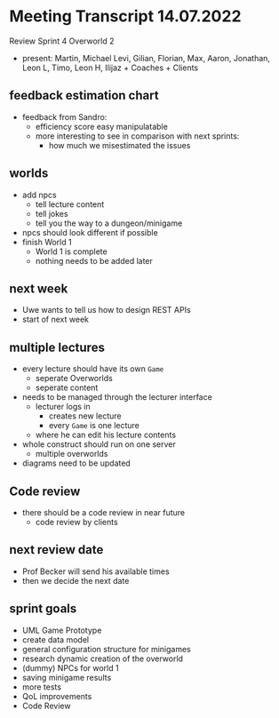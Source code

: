 # Meeting Transcript 14.07.2022

Review Sprint 4 Overworld 2

- present: Martin, Michael Levi, Gilian, Florian, Max, Aaron, Jonathan, Leon L, Timo, Leon H, Ilijaz + Coaches + Clients

## feedback estimation chart

- feedback from Sandro:
  - efficiency score easy manipulatable
  - more interesting to see in comparison with next sprints:
    - how much we misestimated the issues

## worlds

- add npcs
  - tell lecture content
  - tell jokes
  - tell you the way to a dungeon/minigame
- npcs should look different if possible
- finish World 1
  - World 1 is complete
  - nothing needs to be added later

## next week

- Uwe wants to tell us how to design REST APIs
- start of next week

## multiple lectures

- every lecture should have its own `Game`
  - seperate Overworlds
  - seperate content
- needs to be managed through the lecturer interface
  - lecturer logs in
    - creates new lecture
    - every `Game` is one lecture
  - where he can edit his lecture contents
- whole construct should run on one server
  - multiple overworlds
- diagrams need to be updated  

## Code review

- there should be a code review in near future
  - code review by clients

## next review date

- Prof Becker will send his available times
- then we decide the next date

## sprint goals

- UML Game Prototype
- create data model
- general configuration structure for minigames
- research dynamic creation of the overworld
- (dummy) NPCs for world 1
- saving minigame results
- more tests
- QoL improvements
- Code Review
